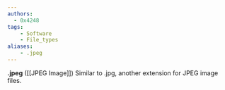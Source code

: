 ```yaml
---
authors:
  - 0x4248
tags:
    - Software
    - File_types
aliases:
    - .jpeg
---
```

**.jpeg** ([[JPEG Image]]) Similar to .jpg, another extension for JPEG image files.

